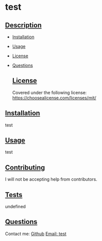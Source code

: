 
  # test
  ## [Description](#table-of-contents)
  * [Installation](#installation)
  * [Usage](#usage)
  * [License](#license)
  * [Questions](#questions)
  
    ## [License](#table-of-contents)
    Covered under the following license:
    https://choosealicense.com/licenses/mit/
      
  
  ## [Installation](#table-of-contents)
  test

  ## [Usage](#table-of-contents)
  test
  

  ## [Contributing](#table-of-contents)
  
  
  I will not be accepting help from contributors.
    
  ## [Tests](#table-of-contents)
  undefined
  
  ## [Questions](#table-of-contents)
  Contact me:
  [Github](https://github.com/test)
  [Email: test](mailto:test)
  
